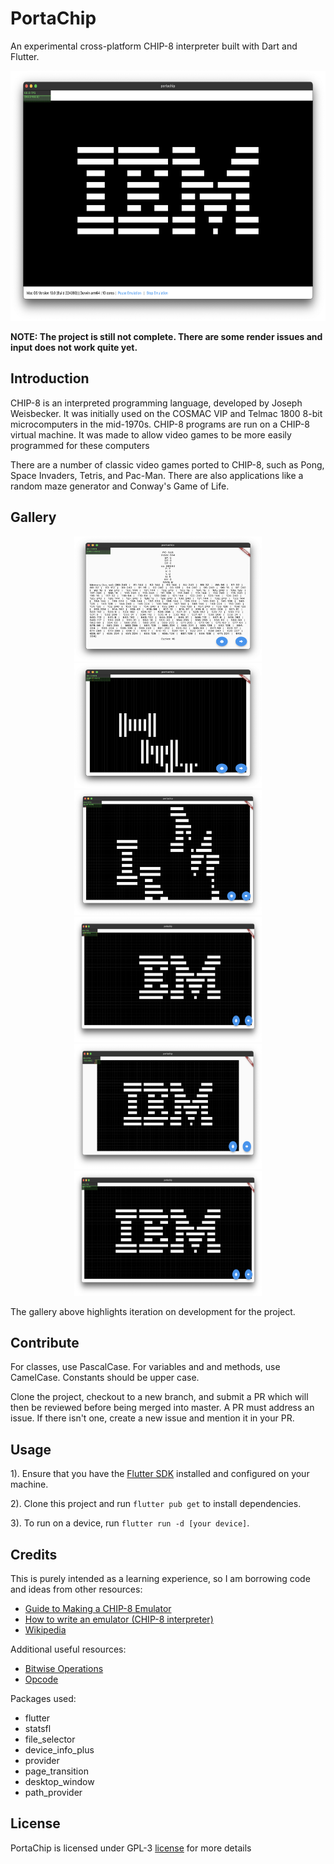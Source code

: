
# PortaChip

An experimental cross-platform CHIP-8 interpreter built with Dart and Flutter. 

<p align="center">
  <img src="./assets/images/workingibm.png" width="600px" height="400px" alt="">
</p>

**NOTE: The project is still not complete. There are some render issues and input does not work quite yet.**

## Introduction

CHIP-8 is an interpreted programming language, developed by Joseph Weisbecker. It was initially used on the COSMAC VIP and Telmac 1800 8-bit microcomputers in the mid-1970s. CHIP-8 programs are run on a CHIP-8 virtual machine. It was made to allow video games to be more easily programmed for these computers

There are a number of classic video games ported to CHIP-8, such as Pong, Space Invaders, Tetris, and Pac-Man. There are also applications like a random maze generator and Conway's Game of Life.

## Gallery

<p align="center">
  <img src="./assets/images/memorydebug.png" width="300px" height="200px" alt=""></img>
  <img src="./assets/images/renderside.png" width="300px" height="200px" alt=""></img>
  <img src="./assets/images/incorrectalign.png" width="300px" height="200px" alt=""></img>
  <img src="./assets/images/noi.png" width="300px" height="200px" alt=""></img>
  <img src="./assets/images/grids.png" width="300px" height="200px" alt=""></img>
  <img src="./assets/images/aspectratio.png" width="300px" height="200px" alt=""></img>
</p>

The gallery above highlights iteration on development for the project.

## Contribute

For classes, use PascalCase. For variables and and methods, use CamelCase. Constants should be upper case.

Clone the project, checkout to a new branch, and submit a PR which will then be reviewed before being merged into master. A PR must address an issue. If there isn't one, create a new issue and mention it in your PR.

## Usage

1). Ensure that you have the [Flutter SDK](https://flutter.dev) installed and configured on your machine.

2). Clone this project and run ```flutter pub get``` to install dependencies.

3). To run on a device, run ```flutter run -d [your device]```.

## Credits

This is purely intended as a learning experience, so I am borrowing code and ideas from 
other resources:

- [Guide to Making a CHIP-8 Emulator](https://tobiasvl.github.io/blog/write-a-chip-8-emulator/#fetchdecodeexecute-loop)
- [How to write an emulator (CHIP-8 interpreter)](https://multigesture.net/articles/how-to-write-an-emulator-chip-8-interpreter/)
- [Wikipedia](https://en.wikipedia.org/wiki/CHIP-8#Virtual_machine_description)

Additional useful resources:

- [Bitwise Operations](https://en.wikipedia.org/wiki/Bitwise_operation)
- [Opcode](https://en.wikipedia.org/wiki/Opcode)

Packages used:

- flutter
- statsfl
- file_selector
- device_info_plus
- provider
- page_transition
- desktop_window
- path_provider

## License
PortaChip is licensed under GPL-3 [license](https://github.com/msoham123/PortaChip/blob/master/LICENSE) for more details
